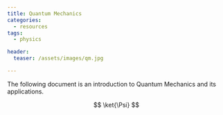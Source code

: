 ```yaml
---
title: Quantum Mechanics
categories:
  - resources
tags:
  - physics

header:
  teaser: /assets/images/qm.jpg

---
```


The following document is an introduction to Quantum Mechanics and its applications.

$$ \ket{\Psi} $$


